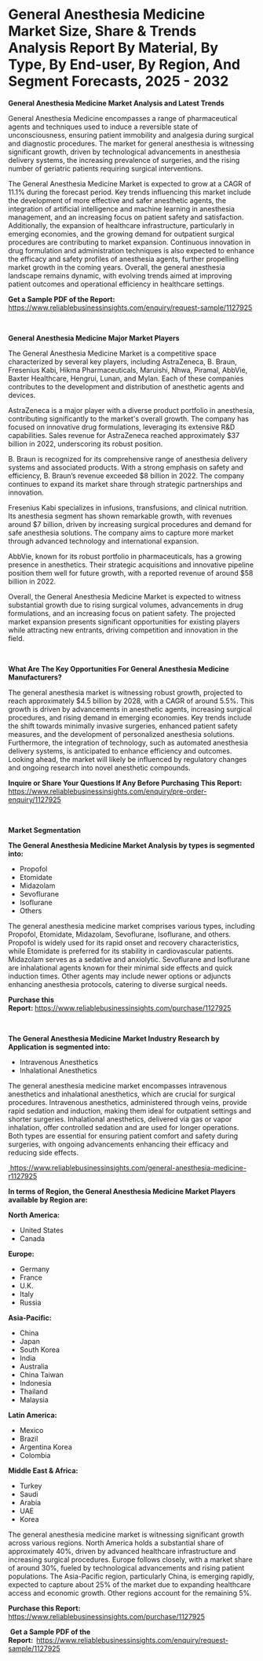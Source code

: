 <p><h1>General Anesthesia Medicine Market Size, Share & Trends Analysis Report By Material, By Type, By End-user, By Region, And Segment Forecasts, 2025 - 2032</h1></p><p><strong>General Anesthesia Medicine Market Analysis and Latest Trends</strong></p>
<p><p>General Anesthesia Medicine encompasses a range of pharmaceutical agents and techniques used to induce a reversible state of unconsciousness, ensuring patient immobility and analgesia during surgical and diagnostic procedures. The market for general anesthesia is witnessing significant growth, driven by technological advancements in anesthesia delivery systems, the increasing prevalence of surgeries, and the rising number of geriatric patients requiring surgical interventions. </p><p>The General Anesthesia Medicine Market is expected to grow at a CAGR of 11.1% during the forecast period. Key trends influencing this market include the development of more effective and safer anesthetic agents, the integration of artificial intelligence and machine learning in anesthesia management, and an increasing focus on patient safety and satisfaction. Additionally, the expansion of healthcare infrastructure, particularly in emerging economies, and the growing demand for outpatient surgical procedures are contributing to market expansion. Continuous innovation in drug formulation and administration techniques is also expected to enhance the efficacy and safety profiles of anesthesia agents, further propelling market growth in the coming years. Overall, the general anesthesia landscape remains dynamic, with evolving trends aimed at improving patient outcomes and operational efficiency in healthcare settings.</p></p>
<p><strong>Get a Sample PDF of the Report:&nbsp;</strong> <a href="https://www.reliablebusinessinsights.com/enquiry/request-sample/1127925?utm_campaign=2313&utm_medium=2&utm_source=Github&utm_content=ia&utm_term=17042025&utm_id=general-anesthesia-medicine">https://www.reliablebusinessinsights.com/enquiry/request-sample/1127925</a></p>
<p>&nbsp;</p>
<p><strong>General Anesthesia Medicine Major Market Players</strong></p>
<p><p>The General Anesthesia Medicine Market is a competitive space characterized by several key players, including AstraZeneca, B. Braun, Fresenius Kabi, Hikma Pharmaceuticals, Maruishi, Nhwa, Piramal, AbbVie, Baxter Healthcare, Hengrui, Lunan, and Mylan. Each of these companies contributes to the development and distribution of anesthetic agents and devices.</p><p>AstraZeneca is a major player with a diverse product portfolio in anesthesia, contributing significantly to the market's overall growth. The company has focused on innovative drug formulations, leveraging its extensive R&D capabilities. Sales revenue for AstraZeneca reached approximately $37 billion in 2022, underscoring its robust position.</p><p>B. Braun is recognized for its comprehensive range of anesthesia delivery systems and associated products. With a strong emphasis on safety and efficiency, B. Braun’s revenue exceeded $8 billion in 2022. The company continues to expand its market share through strategic partnerships and innovation.</p><p>Fresenius Kabi specializes in infusions, transfusions, and clinical nutrition. Its anesthesia segment has shown remarkable growth, with revenues around $7 billion, driven by increasing surgical procedures and demand for safe anesthesia solutions. The company aims to capture more market through advanced technology and international expansion.</p><p>AbbVie, known for its robust portfolio in pharmaceuticals, has a growing presence in anesthetics. Their strategic acquisitions and innovative pipeline position them well for future growth, with a reported revenue of around $58 billion in 2022.</p><p>Overall, the General Anesthesia Medicine Market is expected to witness substantial growth due to rising surgical volumes, advancements in drug formulations, and an increasing focus on patient safety. The projected market expansion presents significant opportunities for existing players while attracting new entrants, driving competition and innovation in the field.</p></p>
<p>&nbsp;</p>
<p><strong>What Are The Key Opportunities For General Anesthesia Medicine Manufacturers?</strong></p>
<p><p>The general anesthesia market is witnessing robust growth, projected to reach approximately $4.5 billion by 2028, with a CAGR of around 5.5%. This growth is driven by advancements in anesthetic agents, increasing surgical procedures, and rising demand in emerging economies. Key trends include the shift towards minimally invasive surgeries, enhanced patient safety measures, and the development of personalized anesthesia solutions. Furthermore, the integration of technology, such as automated anesthesia delivery systems, is anticipated to enhance efficiency and outcomes. Looking ahead, the market will likely be influenced by regulatory changes and ongoing research into novel anesthetic compounds.</p></p>
<p><strong>Inquire or Share Your Questions If Any Before Purchasing This Report:</strong> <a href="https://www.reliablebusinessinsights.com/enquiry/pre-order-enquiry/1127925?utm_campaign=2313&utm_medium=2&utm_source=Github&utm_content=ia&utm_term=17042025&utm_id=general-anesthesia-medicine">https://www.reliablebusinessinsights.com/enquiry/pre-order-enquiry/1127925</a></p>
<p>&nbsp;</p>
<p><strong>Market Segmentation</strong></p>
<p><strong>The General Anesthesia Medicine Market Analysis by types is segmented into:</strong></p>
<p><ul><li>Propofol</li><li>Etomidate</li><li>Midazolam</li><li>Sevoflurane</li><li>Isoflurane</li><li>Others</li></ul></p>
<p><p>The general anesthesia medicine market comprises various types, including Propofol, Etomidate, Midazolam, Sevoflurane, Isoflurane, and others. Propofol is widely used for its rapid onset and recovery characteristics, while Etomidate is preferred for its stability in cardiovascular patients. Midazolam serves as a sedative and anxiolytic. Sevoflurane and Isoflurane are inhalational agents known for their minimal side effects and quick induction times. Other agents may include newer options or adjuncts enhancing anesthesia protocols, catering to diverse surgical needs.</p></p>
<p><strong>Purchase this Report:&nbsp;</strong><a href="https://www.reliablebusinessinsights.com/purchase/1127925?utm_campaign=2313&utm_medium=2&utm_source=Github&utm_content=ia&utm_term=17042025&utm_id=general-anesthesia-medicine">https://www.reliablebusinessinsights.com/purchase/1127925</a></p>
<p>&nbsp;</p>
<p><strong>The General Anesthesia Medicine Market Industry Research by Application is segmented into:</strong></p>
<p><ul><li>Intravenous Anesthetics</li><li>Inhalational Anesthetics</li></ul></p>
<p><p>The general anesthesia medicine market encompasses intravenous anesthetics and inhalational anesthetics, which are crucial for surgical procedures. Intravenous anesthetics, administered through veins, provide rapid sedation and induction, making them ideal for outpatient settings and shorter surgeries. Inhalational anesthetics, delivered via gas or vapor inhalation, offer controlled sedation and are used for longer operations. Both types are essential for ensuring patient comfort and safety during surgeries, with ongoing advancements enhancing their efficacy and reducing side effects.</p></p>
<p><a href="https://www.reliablebusinessinsights.com/general-anesthesia-medicine-r1127925?utm_campaign=2313&utm_medium=2&utm_source=Github&utm_content=ia&utm_term=17042025&utm_id=general-anesthesia-medicine">&nbsp;https://www.reliablebusinessinsights.com/general-anesthesia-medicine-r1127925</a></p>
<p><strong>In terms of Region, the General Anesthesia Medicine Market Players available by Region are:</strong></p>
<p>
    <p> <strong> North America: </strong>
        <ul>
            <li>United States</li>
            <li>Canada</li>
        </ul>
        </p> 
    <p> <strong> Europe: </strong>
        <ul>
            <li>Germany</li>
            <li>France</li>
            <li>U.K.</li>
            <li>Italy</li>
            <li>Russia</li>
        </ul>
        </p> 
    <p> <strong> Asia-Pacific: </strong>
        <ul>
            <li>China</li>
            <li>Japan</li>
            <li>South Korea</li>
            <li>India</li>
            <li>Australia</li>
            <li>China Taiwan</li>
            <li>Indonesia</li>
            <li>Thailand</li>
            <li>Malaysia</li>
        </ul>
        </p> 
    <p> <strong> Latin America: </strong>
        <ul>
            <li>Mexico</li>
            <li>Brazil</li>
            <li>Argentina Korea</li>
            <li>Colombia</li>
        </ul>
        </p> 
    <p> <strong> Middle East & Africa: </strong>
        <ul>
            <li>Turkey</li>
            <li>Saudi</li>
            <li>Arabia</li>
            <li>UAE</li>
            <li>Korea</li>
        </ul>
    </p>
    </p>
<p><p>The general anesthesia medicine market is witnessing significant growth across various regions. North America holds a substantial share of approximately 40%, driven by advanced healthcare infrastructure and increasing surgical procedures. Europe follows closely, with a market share of around 30%, fueled by technological advancements and rising patient populations. The Asia-Pacific region, particularly China, is emerging rapidly, expected to capture about 25% of the market due to expanding healthcare access and economic growth. Other regions account for the remaining 5%.</p></p>
<p><strong>Purchase this Report: </strong><a href="https://www.reliablebusinessinsights.com/purchase/1127925?utm_campaign=2313&utm_medium=2&utm_source=Github&utm_content=ia&utm_term=17042025&utm_id=general-anesthesia-medicine">https://www.reliablebusinessinsights.com/purchase/1127925</a></p>
<p>&nbsp;<strong>Get a Sample PDF of the Report:&nbsp;&nbsp;</strong><a href="https://www.reliablebusinessinsights.com/enquiry/request-sample/1127925?utm_campaign=2313&utm_medium=2&utm_source=Github&utm_content=ia&utm_term=17042025&utm_id=general-anesthesia-medicine">https://www.reliablebusinessinsights.com/enquiry/request-sample/1127925</a></p>
<p><strong></strong></p>
<p><p></p><p></p><p></p></p>